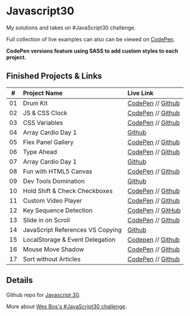 # Javascript30
My solutions and takes on #JavaScript30 challenge. 

Full collection of live examples can also can be viewed on [CodePen](https://codepen.io/collection/XQgpWW/).

**CodePen versions feature using SASS to add custom styles to each project.**

## Finished Projects & Links
| #  | Project Name                     | Live Link                                                                                           |
| ---| :------------------------------- | :--------------------------------------------------------------                                     |
| 01 | Drum Kit                         | [CodePen](https://codepen.io/janmez/full/YjmgoL) // [Github](./01%20-%20JavaScript%20Drum%20Kit)    |
| 02 | JS & CSS Clock                   | [CodePen](https://codepen.io/janmez/full/NBQJLm) // [Github](./02%20-%20JS%20and%20CSS%20Clock)     |
| 03 | CSS Variables                    | [CodePen](https://codepen.io/janmez/full/WgaXbV) // [Github](./03%20-%20CSS%20Variables)            |
| 04 | Array Cardio Day 1               | [Github](./04%20-%20Array%20Cardio%20Day%201)                                                       |
| 05 | Flex Panel Gallery               | [CodePen](https://codepen.io/janmez/full/aXLVKb) // [Github](./05%20-%20Flex%20Panel%20Gallery)     |
| 06 | Type Ahead                       | [CodePen](https://codepen.io/janmez/full/PVJOPb) // [Github](./06%20-%20Type%20Ahead)               |
| 07 | Array Cardio Day 1               | [Github](./07%20-%20Array%20Cardio%20Day%202)                                                       |
| 08 | Fun with HTML5 Canvas            | [CodePen](https://codepen.io/janmez/full/XOVxwe) // [Github](./08%20-%20Fun%20with%20HTML5%20Canvas)|
| 09 | Dev Tools Domination             | [Github](./09%20-%20Dev%20Tools%20Domination)                                                       |
| 10 | Hold Shift & Check Checkboxes    | [CodePen](https://codepen.io/janmez/full/KJQQbp) // [Github](./10%20-%20Hold%20Shift%20and%20Check%20Checkboxes) |
| 11 | Custom Video Player              | [CodePen](https://codepen.io/janmez/full/vbMogq) // [Github](./11%20-%20Custom%20Video%20Player)    |
| 12 | Key Sequence Detection           | [CodePen](https://codepen.io/janmez/full/mgbLjJ) // [GitHub](./12%20-%20Key%20Sequence%20Detection) |
| 13 | Slide in on Scroll               | [CodePen](https://codepen.io/janmez/full/PgYrWd) // [Github](./13%20-%20Slide%20in%20on%20Scroll)   |
| 14 | JavaScript References VS Copying | [Github](./14%20-%20JavaScript%20References%20VS%20Copying)                                         |
| 15 | LocalStorage & Event Delegation  | [Codepen](https://codepen.io/janmez/full/pBJKKW) // [Github](./15%20-%20LocalStorage)               |
| 16 | Mouse Move Shadow                | [CodePen](https://codepen.io/janmez/full/vMLxOg) // [Github](./16%20-%20Mouse%20Move%20Shadow)      |
| 17 | Sort without Articles            | [CodePen](https://codepen.io/janmez/full/mgPXWj) // [Github](./17%20-%20Sort%20Without%20Articles)  |

## Details 
Github repo for [Javascript 30](https://github.com/wesbos/JavaScript30).

More about [Wes Bos's #JavaScript30 challenge](https://javascript30.com/).
